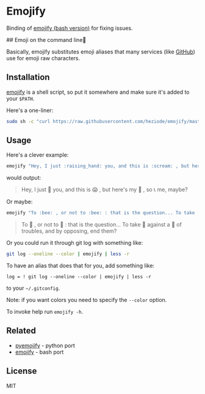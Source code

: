# Emojify



Binding of [emojify (bash version)](https://github.com/mrowa44/emojify) for fixing issues.



​## Emoji on the command line:tada:

Basically, emojify substitutes emoji aliases that many services (like [GitHub](https://github.com/)) use for emoji raw characters.



## Installation

[emojify](https://github.com/heziode/emojify/blob/master/emojify) is a shell script, so put it somewhere and make sure it's added to your `$PATH`.

Here's a one-liner:

```bash
sudo sh -c "curl https://raw.githubusercontent.com/heziode/emojify/master/emojify -o /usr/local/bin/emojify && chmod +x /usr/local/bin/emojify"
```





## Usage

Here's a clever example:

```bash
emojify "Hey, I just :raising_hand: you, and this is :scream: , but here's my :calling: , so :telephone_receiver: me, maybe?"
```

would output:

> Hey, I just :raising_hand: you, and this is :scream: , but here's my
> :calling: , so :telephone_receiver: me, maybe?



Or maybe:

```bash
emojify "To :bee: , or not to :bee: : that is the question... To take :muscle: against a :ocean: of troubles, and by opposing, end them?"
```

> To :bee: , or not to :bee: : that is the question... To take :muscle: against
> a :ocean: of troubles, and by opposing, end them?

Or you could run it through git log with something like:

```bash
git log --oneline --color | emojify | less -r
```

To have an alias that does that for you, add something like:

```
log = ! git log --oneline --color | emojify | less -r
```

to your `~/.gitconfig`.

Note: if you want colors you need to specify the `--color` option.

To invoke help run `emojify -h`.



## Related

-   [pyemojify](https://github.com/lord63/pyemojify) - python port
-   [emojify](https://github.com/mrowa44/emojify) - bash port



## License

MIT